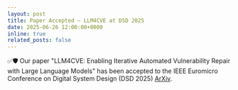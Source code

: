 ```yaml
---
layout: post
title: Paper Accepted — LLM4CVE at DSD 2025
date: 2025-06-26 12:00:00+0000
inline: true
related_posts: false
---
```


✅🛡️ Our paper "LLM4CVE: Enabling Iterative Automated Vulnerability Repair with Large Language Models" has been accepted to the IEEE Euromicro Conference on Digital System Design (DSD 2025) [ArXiv](https://arxiv.org/abs/2501.03446).
